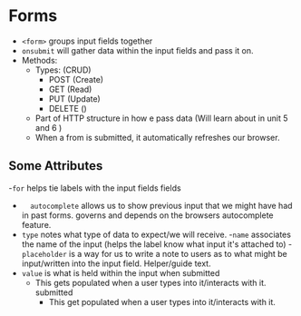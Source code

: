 # Forms
- ```<form>``` groups input fields together
- ```onsubmit``` will gather data within the input fields and pass it on.
- Methods:
    - Types: (CRUD)
        - POST (Create)
        - GET (Read)
        - PUT (Update)
        - DELETE ()
    - Part of HTTP structure in how e pass data (Will learn about in unit 5 and 6 )
    - When a from is submitted, it automatically refreshes our browser.    







## Some Attributes
-```for``` helps tie labels with the input fields
fields
- ```  autocomplete``` allows us to show previous input that we might have had in past forms. governs and depends on the browsers autocomplete feature.
- ```type``` notes what type of data to expect/we will receive.
-```name``` associates the name of the input (helps the label know what input it's attached to)
-```placeholder``` is a way for us to write a note to users as to what might be input/written into the input field. Helper/guide text.
- `value` is what is held within the input when submitted
    - This gets populated when a user types
    into it/interacts with it.
    submitted
        - This get populated when a user types into it/interacts with it.